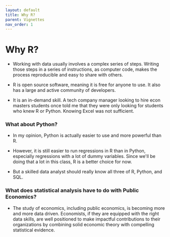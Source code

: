 ```yaml
---
layout: default
title: Why R?
parent: Vignettes
nav_order: 1
---
```


# Why R?

- Working with data usually involves a complex series of steps. Writing those steps in a series of instructions, as computer code, makes the process reproducible and easy to share with others.

- R is open source software, meaning it is free for anyone to use. It also has a large and active community of developers.

- It is an in-demand skill. A tech company manager looking to hire econ masters students once told me that they were only looking for students who knew R or Python. Knowing Excel was not sufficient.

### What about Python?

- In my opinion, Python is actually easier to use and more powerful than R. 

- However, it is still easier to run regressions in R than in Python, especially regressions with a lot of dummy variables.  Since we'll be doing that a lot in this class, R is a better choice for now.

- But a skilled data analyst should really know all three of R, Python, and SQL.

### What does statistical analysis have to do with Public Economics?

- The study of economics, including public economics, is becoming more and more data driven. Economists, if they are equipped with the right data skills, are well positioned to make impactful contributions to their organizations by combining solid economic theory with compelling statistical evidence.

